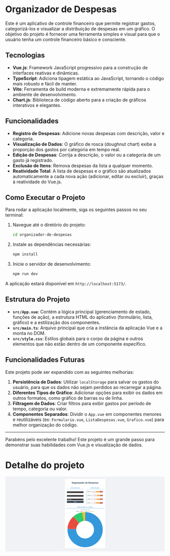 # Organizador de Despesas

Este é um aplicativo de controle financeiro que permite registrar gastos, categorizá-los e visualizar a distribuição de despesas em um gráfico. O objetivo do projeto é fornecer uma ferramenta simples e visual para que o usuário tenha um controle financeiro básico e consciente.

## Tecnologias

- **Vue.js**: Framework JavaScript progressivo para a construção de interfaces reativas e dinâmicas.
- **TypeScript**: Adiciona tipagem estática ao JavaScript, tornando o código mais robusto e fácil de manter.
- **Vite**: Ferramenta de build moderna e extremamente rápida para o ambiente de desenvolvimento.
- **Chart.js**: Biblioteca de código aberto para a criação de gráficos interativos e elegantes.

## Funcionalidades

- **Registro de Despesas**: Adicione novas despesas com descrição, valor e categoria.
- **Visualização de Dados**: O gráfico de rosca (doughnut chart) exibe a proporção dos gastos por categoria em tempo real.
- **Edição de Despesas**: Corrija a descrição, o valor ou a categoria de um gasto já registrado.
- **Exclusão de Itens**: Remova despesas da lista a qualquer momento.
- **Reatividade Total**: A lista de despesas e o gráfico são atualizados automaticamente a cada nova ação (adicionar, editar ou excluir), graças à reatividade do Vue.js.

## Como Executar o Projeto

Para rodar a aplicação localmente, siga os seguintes passos no seu terminal:

1.  Navegue até o diretório do projeto:
    ```bash
    cd organizador-de-despesas
    ```
2.  Instale as dependências necessárias:
    ```bash
    npm install
    ```
3.  Inicie o servidor de desenvolvimento:
    ```bash
    npm run dev
    ```

A aplicação estará disponível em `http://localhost:5173/`.

## Estrutura do Projeto

- **`src/App.vue`**: Contém a lógica principal (gerenciamento de estado, funções de ação), a estrutura HTML do aplicativo (formulário, lista, gráfico) e a estilização dos componentes.
- **`src/main.ts`**: Arquivo principal que cria a instância da aplicação Vue e a monta no DOM.
- **`src/style.css`**: Estilos globais para o corpo da página e outros elementos que não estão dentro de um componente específico.

## Funcionalidades Futuras

Este projeto pode ser expandido com as seguintes melhorias:

1.  **Persistência de Dados**: Utilizar `localStorage` para salvar os gastos do usuário, para que os dados não sejam perdidos ao recarregar a página.
2.  **Diferentes Tipos de Gráfico**: Adicionar opções para exibir os dados em outros formatos, como gráfico de barras ou de linha.
3.  **Filtragem de Dados**: Criar filtros para exibir gastos por período de tempo, categoria ou valor.
4.  **Componentes Separados**: Dividir o `App.vue` em componentes menores e reutilizáveis (ex: `Formulario.vue`, `ListaDespesas.vue`, `Grafico.vue`) para melhor organização do código.

---

Parabéns pelo excelente trabalho! Este projeto é um grande passo para demonstrar suas habilidades com Vue.js e visualização de dados.

# Detalhe do projeto

![detalhe-do-projeto](./src/media/image/Captura.png)